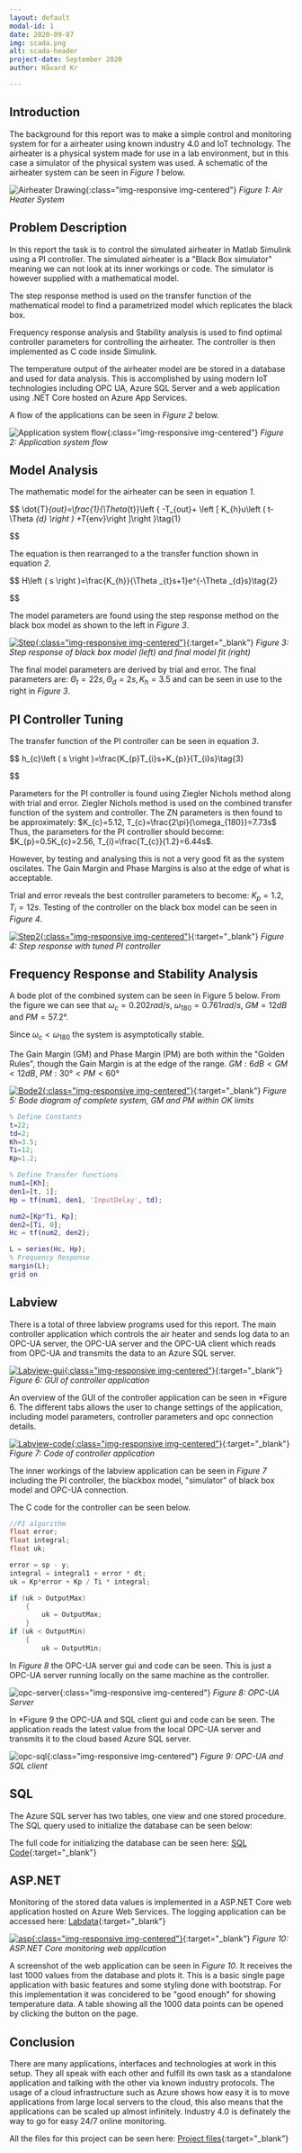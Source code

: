 ```yaml
---
layout: default
modal-id: 1
date: 2020-09-07
img: scada.png
alt: scada-header
project-date: September 2020
author: Håvard Kr

---
```


## Introduction

The background for this report was to make a simple control and monitoring system for for a airheater using known industry 4.0 and IoT technology. The airheater is a physical system made for use in a lab environment, but in this case a simulator of the physical system was used. A schematic of the airheater system can be seen in *Figure 1* below.

![Airheater Drawing](img/projects/scada/Airheater.png){:class="img-responsive img-centered"}
*Figure 1: Air Heater System*

## Problem Description

In this report the task is to control the simulated airheater in Matlab Simulink using a PI controller. The simulated airheater is a "Black Box simulator" meaning we can not look at its inner workings or code. The simulator is however supplied with a mathematical model.

The step response method is used on the transfer function of the mathematical model to find a parametrized model which replicates the black box.

Frequency response analysis and Stability analysis is used to find optimal controller parameters for controlling the airheater. The controller is then implemented as C code inside Simulink.

The temperature output of the airheater model are be stored in a database and used for data analysis. This is accomplished by using modern IoT technologies including OPC UA, Azure SQL Server and a web application using .NET Core hosted on Azure App Services.

A flow of the applications can be seen in *Figure 2* below.

![Application system flow](img/projects/scada/flow.png){:class="img-responsive img-centered"}
*Figure 2: Application system flow*

## Model Analysis

The mathematic model for the airheater can be seen in equation *1*.

$$
\dot{T}_{out}=\frac{1}{\Theta_{t}}\left \{ -T_{out}+ \left [ K_{h}u\left ( t-\Theta _{d} \right ) +T_{env}\right ]\right \}\tag{1}

$$

The equation is then rearranged to a the transfer function shown in equation *2*.

$$
H\left ( s \right )=\frac{K_{h}}{\Theta _{t}s+1}e^{-\Theta _{d}s}\tag{2}

$$

The model parameters are found using the step response method on the black box model as shown to the left in *Figure 3*.

[![Step](img/projects/scada/Stepresponse.png){:class="img-responsive img-centered"}](https://raw.githubusercontent.com/haavardnk/IIA4217/gh-pages/img/projects/scada/Stepresponse.png){:target="_blank"}
*Figure 3: Step response of black box model (left) and final model fit (right)*

The final model parameters are derived by trial and error. The final parameters are: $\Theta_{t}=22s, \Theta_{d}=2s, K_{h}=3.5$ and can be seen in use to the right in *Figure 3*.

## PI Controller Tuning

The transfer function of the PI controller can be seen in equation *3*.

$$
h_{c}\left ( s \right )=\frac{K_{p}T_{i}s+K_{p}}{T_{i}s}\tag{3}

$$

Parameters for the PI controller is found using Ziegler Nichols method along with trial and error. Ziegler Nichols method is used on the combined transfer function of the system and controller. The ZN parameters is then found to be approximately: $K_{c}=5.12, T_{c}=\frac{2\pi}{\omega_{180}}=7.73s$ Thus, the parameters for the PI controller should become: $K_{p}=0.5K_{c}=2.56, T_{i}=\frac{T_{c}}{1.2}=6.44s$.

However, by testing and analysing this is not a very good fit as the system oscilates. The Gain Margin and Phase Margins is also at the edge of what is acceptable.

Trial and error reveals the best controller parameters to become: $K_{p}=1.2,T_{i}=12s$. Testing of the controller on the black box model can be seen in *Figure 4*.

[![Step2](img/projects/scada/StepPI.png){:class="img-responsive img-centered"}](https://raw.githubusercontent.com/haavardnk/IIA4217/gh-pages/img/projects/scada/StepPI.png){:target="_blank"}
*Figure 4: Step response with tuned PI controller*

## Frequency Response and Stability Analysis

A bode plot of the combined system can be seen in Figure 5 below. From the figure we can see that $\omega_{c}=0.202rad/s$, $\omega_{180}=0.761rad/s$, $GM=12dB$ and $PM=57.2°$.

Since $\omega_{c}<\omega_{180}$ the system is asymptotically stable.

The Gain Margin (GM) and Phase Margin (PM) are both within the "Golden Rules", though the Gain Margin is at the edge of the range. $GM: 6dB<GM<12dB$, $PM: 30°<PM<60°$

[![Bode2](img/projects/scada/Bode2.png){:class="img-responsive img-centered"}](https://raw.githubusercontent.com/haavardnk/IIA4217/gh-pages/img/projects/scada/Bode2.png){:target="_blank"}
*Figure 5: Bode diagram of complete system, GM and PM within OK limits*

```matlab
% Define Constants
t=22;
td=2;
Kh=3.5;
Ti=12;
Kp=1.2;

% Define Transfer functions
num1=[Kh];
den1=[t, 1];
Hp = tf(num1, den1, 'InputDelay', td);

num2=[Kp*Ti, Kp];
den2=[Ti, 0];
Hc = tf(num2, den2);

L = series(Hc, Hp);
% Frequency Response
margin(L);
grid on
```

## Labview

There is a total of three labview programs used for this report. The main controller application which controls the air heater and sends log data to an OPC-UA server, the OPC-UA server and the OPC-UA client which reads from OPC-UA and transmits the data to an Azure SQL server.

[![Labview-gui](img/projects/scada/view1gui.PNG){:class="img-responsive img-centered"}](https://raw.githubusercontent.com/haavardnk/IIA4217/gh-pages/img/projects/scada/view1gui.PNG){:target="_blank"}
*Figure 6: GUI of controller application*

An overview of the GUI of the controller application can be seen in *Figure 6. The different tabs allows the user to change settings of the application, including model parameters, controller parameters and opc connection details.

[![Labview-code](img/projects/scada/view1code.PNG){:class="img-responsive img-centered"}](https://raw.githubusercontent.com/haavardnk/IIA4217/gh-pages/img/projects/scada/view1code.PNG){:target="_blank"}
*Figure 7: Code of controller application*

The inner workings of the labview application can be seen in *Figure 7* including the PI controller, the blackbox model, "simulator" of black box model and OPC-UA connection.

The C code for the controller can be seen below.

```c
//PI algorithm
float error;
float integral;
float uk;

error = sp - y;
integral = integral1 + error * dt;
uk = Kp*error + Kp / Ti * integral;

if (uk > OutputMax)
    {
        uk = OutputMax;
    }
if (uk < OutputMin)
    {
        uk = OutputMin;
```

In *Figure 8* the OPC-UA server gui and code can be seen. This is just a OPC-UA server running locally on the same machine as the controller.

![opc-server](img/projects/scada/view2.PNG){:class="img-responsive img-centered"}
*Figure 8: OPC-UA Server*

In *Figure 9 the OPC-UA and SQL client gui and code can be seen. The application reads the latest value from the local OPC-UA server and transmits it to the cloud based Azure SQL server.

![opc-sql](img/projects/scada/view3.PNG){:class="img-responsive img-centered"}
*Figure 9: OPC-UA and SQL client*

## SQL

The Azure SQL server has two tables, one view and one stored procedure. The SQL query used to initialize the database can be seen below:

The full code for initializing the database can be seen here: [SQL Code](https://github.com/haavardnk/IIA4217/blob/gh-pages/files/projects/scada/Database.sql){:target="_blank"}

## ASP.NET

Monitoring of the stored data values is implemented in a ASP.NET Core web application hosted on Azure Web Services. The logging application can be accessed here: [Labdata](https://labdata.azurewebsites.net/){:target="_blank"}

[![asp](img/projects/scada/aspnet.PNG){:class="img-responsive img-centered"}](https://raw.githubusercontent.com/haavardnk/IIA4217/gh-pages/img/projects/scada/aspnet.PNG){:target="_blank"}
*Figure 10: ASP.NET Core monitoring web application*

A screenshot of the web application can be seen in *Figure 10*. It receives the last 1000 values from the database and plots it. This is a basic single page application with basic features and some styling done with bootstrap. For this implementation it was concidered to be "good enough" for showing temperature data. A table showing all the 1000 data points can be opened by clicking the button on the page.

## Conclusion

There are many applications, interfaces and technologies at work in this setup. They all speak with each other and fulfill its own task as a standalone application and talking with the other via known industry protocols. The usage of a cloud infrastructure such as Azure shows how easy it is to move applications from large local servers to the cloud, this also means that the applications can be scaled up almost infinitely. Industry 4.0 is definately the way to go for easy 24/7 online monitoring.

All the files for this project can be seen here: [Project files](https://github.com/haavardnk/IIA4217/tree/gh-pages/files/projects/scada){:target="_blank"}
